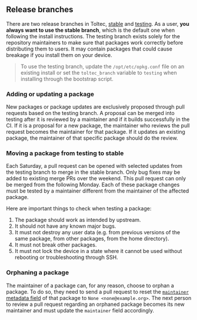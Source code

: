 ## Release branches

There are two release branches in Toltec, [stable](https://toltec.delab.re/stable) and [testing](https://toltec.delab.re/testing).
As a user, **you always want to use the stable branch**, which is the default one when following the install instructions.
The testing branch exists solely for the repository maintainers to make sure that packages work correctly before distributing them to users.
It may contain packages that could cause breakage if you install them on your device.

> To use the testing branch, update the `/opt/etc/opkg.conf` file on an existing install or set the `toltec_branch` variable to `testing` when installing through the bootstrap script.

### Adding or updating a package

New packages or package updates are exclusively proposed through pull requests based on the testing branch.
A proposal can be merged into testing after it is reviewed by a maintainer and if it builds successfully in the CI.
If it is a proposal for a new package, the maintainer who reviews the pull request becomes the maintainer for that package.
If it updates an existing package, the maintainer of that specific package should do the review.

### Moving a package from testing to stable

Each Saturday, a pull request can be opened with selected updates from the testing branch to merge in the stable branch.
Only bug fixes may be added to existing merge PRs over the weekend.
This pull request can only be merged from the following Monday.
Each of these package changes must be tested by a maintainer different from the maintainer of the affected package.

Here are important things to check when testing a package:

1. The package should work as intended by upstream.
2. It should not have any known major bugs.
3. It must not destroy any user data (e.g. from previous versions of the same package, from other packages, from the home directory).
4. It must not break other packages.
5. It must not lock the device in a state where it cannot be used without rebooting or troubleshooting through SSH.

### Orphaning a package

The maintainer of a package can, for any reason, choose to orphan a package.
To do so, they need to send a pull request to reset the [`maintainer` metadata field](docs/package.md#maintainer-required) of that package to `None <none@example.org>`.
The next person to review a pull request regarding an orphaned package becomes its new maintainer and must update the `maintainer` field accordingly.
